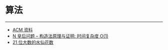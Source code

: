 # 算法

------

- [ACM 资料](acm)
- [N 皇后问题 – 构造法原理与证明: 时间复杂度 O(1)](N皇后问题.html)
- [21 位大数的水仙花数](21位水仙花.html)
